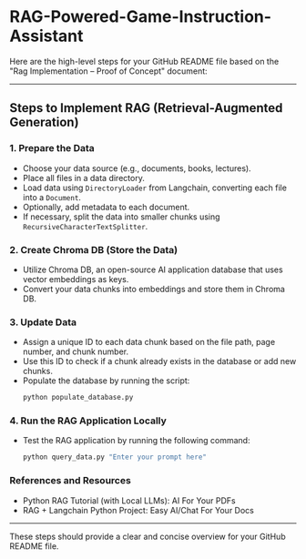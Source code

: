 # RAG-Powered-Game-Instruction-Assistant

Here are the high-level steps for your GitHub README file based on the "Rag Implementation – Proof of Concept" document:

---

## Steps to Implement RAG (Retrieval-Augmented Generation)

### 1. **Prepare the Data**
   - Choose your data source (e.g., documents, books, lectures).
   - Place all files in a data directory.
   - Load data using `DirectoryLoader` from Langchain, converting each file into a `Document`.
   - Optionally, add metadata to each document.
   - If necessary, split the data into smaller chunks using `RecursiveCharacterTextSplitter`.

### 2. **Create Chroma DB (Store the Data)**
   - Utilize Chroma DB, an open-source AI application database that uses vector embeddings as keys.
   - Convert your data chunks into embeddings and store them in Chroma DB.

### 3. **Update Data**
   - Assign a unique ID to each data chunk based on the file path, page number, and chunk number.
   - Use this ID to check if a chunk already exists in the database or add new chunks.
   - Populate the database by running the script:
     ```bash
     python populate_database.py
     ```

### 4. **Run the RAG Application Locally**
   - Test the RAG application by running the following command:
     ```bash
     python query_data.py "Enter your prompt here"
     ```

### References and Resources
- Python RAG Tutorial (with Local LLMs): AI For Your PDFs
- RAG + Langchain Python Project: Easy AI/Chat For Your Docs

--- 

These steps should provide a clear and concise overview for your GitHub README file.
